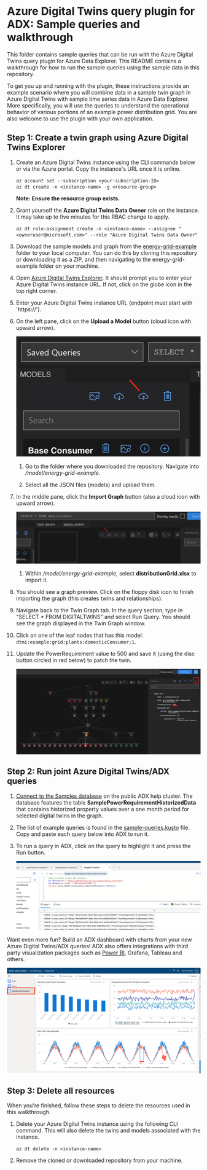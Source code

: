# Azure Digital Twins query plugin for ADX: Sample queries and walkthrough

This folder contains sample queries that can be run with the Azure Digital Twins query plugin for Azure Data Explorer. This README contains a walkthrough for how to run the sample queries using the sample data in this repository.

To get you up and running with the plugin, these instructions provide an example scenario where you will combine data in a sample twin graph in Azure Digital Twins with sample time series data in Azure Data Explorer. More specifically, you will use the queries to understand the operational behavior of various portions of an example power distribution grid. You are also welcome to use the plugin with your own application.  

## Step 1: Create a twin graph using Azure Digital Twins Explorer

1. Create an Azure Digital Twins instance using the CLI commands below or via the Azure portal. Copy the instance's URL once it is online.

    ```
    az account set --subscription <your-subscription-ID>
    az dt create -n <instance-name> -g <resource-group> 
    ```

    **Note: Ensure the resource group exists.**
  
1. Grant yourself the **Azure Digital Twins Data Owner** role on the instance. It may take up to five minutes for this RBAC change to apply.
  
    ```
    az dt role-assignment create -n <instance-name> --assignee "<owneruser@microsoft.com>" --role "Azure Digital Twins Data Owner" 
    ``` 

1. Download the sample models and graph from the [energy-grid-example](../models/energy-grid-example) folder to your local computer. You can do this by cloning this repository or downloading it as a ZIP, and then navigating to the energy-grid-example folder on your machine.

1. Open [Azure Digital Twins Explorer](https://explorer.digitaltwins.azure.net/). It should prompt you to enter your Azure Digital Twins instance URL. If not, click on the globe icon in the top right corner.

1. Enter your Azure Digital Twins instance URL (endpoint must start with 'https://').

1. On the left pane, click on the **Upload a Model** button (cloud icon with upward arrow).

    ![Screenshot of the Upload a Model icon in Azure Digital Twins Explorer.](../images/adt-adx-queries/upload-model.png)

    1. Go to the folder where you downloaded the repository. Navigate into *<folder>/model/energy-grid-example*.

    1. Select all the JSON files (models) and upload them.

1. In the middle pane, click the **Import Graph** button (also a cloud icon with upward arrow).

    ![Screenshot of the Import Graph icon in Azure Digital Twins Explorer.](../images/adt-adx-queries/import-graph.png)

    1. Within *<folder>/model/energy-grid-example*, select **distributionGrid.xlsx** to import it.

1. You should see a graph preview. Click on the floppy disk icon to finish importing the graph (this creates twins and relationships).

1. Navigate back to the Twin Graph tab. In the query section, type in "SELECT * FROM DIGITALTWINS" and select Run Query. You should see the graph displayed in the Twin Graph window.

1. Click on one of the leaf nodes that has this model: `dtmi:example:grid:plants:domesticConsumer;1`.

1. Update the PowerRequirement value to 500 and save it (using the disc button circled in red below) to patch the twin.

    ![Screenshot of updating and saving a value in Azure Digital Twins Explorer.](../images/adt-adx-queries/save-patch.png)

## Step 2: Run joint Azure Digital Twins/ADX queries

1. [Connect to the Samples database](https://dataexplorer.azure.com/clusters/help/databases/Samples) on the public ADX help cluster. The database features the table **SamplePowerRequirementHistorizedData** that contains historized property values over a one month period for selected digital twins in the graph.

1. The list of example queries is found in the [sample-queries.kusto](sample-queries.kusto) file. Copy and paste each query below into ADX to run it.

1. To run a query in ADX, click on the query to highlight it and press the Run button.

    ![Screenshot of running a query with the Azure Digital Twins query plugin for ADX in the Azure portal.](../images/adt-adx-queries/adx-query.png)

Want even more fun? Build an ADX dashboard with charts from your new Azure Digital Twins/ADX queries! ADX also offers integrations with third party visualization packages such as [Power BI](https://docs.microsoft.com/azure/data-explorer/power-bi-best-practices), Grafana, Tableau and others.

![Screenshot of the Import Graph icon in Azure Digital Twins Explorer.](../images/adt-adx-queries/adx-dashboard.png)

## Step 3: Delete all resources

When you're finished, follow these steps to delete the resources used in this walkthrough.

1. Delete your Azure Digital Twins instance using the following CLI command. This will also delete the twins and models associated with the instance.

    ```
    az dt delete -n <instance-name>
    ```

1. Remove the cloned or downloaded repository from your machine.
